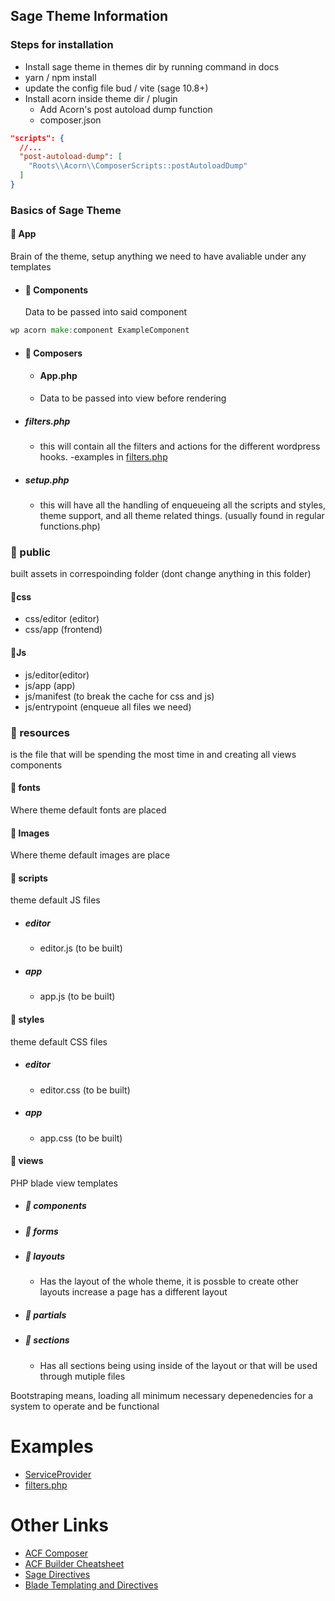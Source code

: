 ## Sage Theme Information

### Steps for installation

-   Install sage theme in themes dir by running command in docs
-   yarn / npm install
-   update the config file bud / vite (sage 10.8+)
-   Install acorn inside theme dir / plugin
    -   Add Acorn's post autoload dump function
    -   composer.json

```json
"scripts": {
  //...
  "post-autoload-dump": [
    "Roots\\Acorn\\ComposerScripts::postAutoloadDump"
  ]
}

```

### Basics of Sage Theme

#### 📁 App

Brain of the theme, setup anything we need to have avaliable under any templates

-   #### 📁 Components
    Data to be passed into said component

```go
wp acorn make:component ExampleComponent
```

-   #### 📁 Composers

    -   #### App.php
    -   Data to be passed into view before rendering

-   ##### filters.php

    -   this will contain all the filters and actions for the different wordpress hooks. -examples in [filters.php](filters/readme.md)

-   ##### setup.php
    -   this will have all the handling of enqueueing all the scripts and styles, theme support, and all theme related things. (usually found in regular functions.php)

### 📁 public

built assets in correspoinding folder (dont change anything in this folder)

#### 📁css

-   css/editor (editor)
-   css/app (frontend)

#### 📁Js

-   js/editor(editor)
-   js/app (app)
-   js/manifest (to break the cache for css and js)
-   js/entrypoint (enqueue all files we need)

### 📁 resources

is the file that will be spending the most time in and creating all views components

#### 📁 fonts

Where theme default fonts are placed

#### 📁 Images

Where theme default images are place

#### 📁 scripts

theme default JS files

-   ##### editor
    -   editor.js (to be built)
-   ##### app
    -   app.js (to be built)

#### 📁 styles

theme default CSS files

-   ##### editor
    -   editor.css (to be built)
-   ##### app
    -   app.css (to be built)

#### 📁 views

PHP blade view templates

-   ##### 📁 components

-   ##### 📁 forms

-   ##### 📁 layouts

    -   Has the layout of the whole theme, it is possble to create other layouts increase a page has a different layout

-   ##### 📁 partials

-   ##### 📁 sections
    -   Has all sections being using inside of the layout or that will be used through mutiple files

Bootstraping means, loading all minimum necessary depenedencies for a system to operate and be functional

# Examples

-   [ServiceProvider](service-providers/readme.md)
-   [filters.php](filters/readme.md)

# Other Links

-   [ACF Composer](https://github.com/Log1x/acf-composer)
-   [ACF Builder Cheatsheet](https://github.com/Log1x/acf-builder-cheatsheet)
-   [Sage Directives](https://log1x.github.io/sage-directives-docs/)
-   [Blade Templating and Directives](https://laravel.com/docs/11.x/blade#blade-directives)
